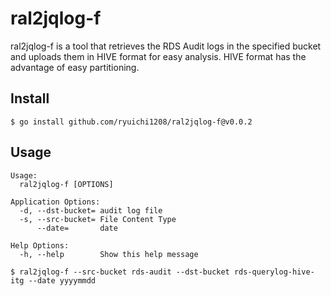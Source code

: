 # ral2jqlog-f

ral2jqlog-f is a tool that retrieves the RDS Audit logs in the specified bucket and uploads them in HIVE format for easy analysis.  HIVE format has the advantage of easy partitioning.

## Install

```
$ go install github.com/ryuichi1208/ral2jqlog-f@v0.0.2
```

## Usage

```
Usage:
  ral2jqlog-f [OPTIONS]

Application Options:
  -d, --dst-bucket= audit log file
  -s, --src-bucket= File Content Type
      --date=       date

Help Options:
  -h, --help        Show this help message
```

```
$ ral2jqlog-f --src-bucket rds-audit --dst-bucket rds-querylog-hive-itg --date yyyymmdd
```
